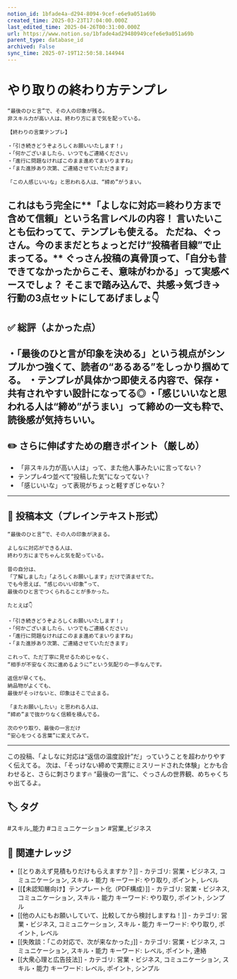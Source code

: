 ```yaml
---
notion_id: 1bfade4a-d294-8094-9cef-e6e9a051a69b
created_time: 2025-03-23T17:04:00.000Z
last_edited_time: 2025-04-26T00:31:00.000Z
url: https://www.notion.so/1bfade4ad29480949cefe6e9a051a69b
parent_type: database_id
archived: False
sync_time: 2025-07-19T12:50:58.144944
---
```


# やり取りの終わり方テンプレ

```plain text
“最後のひと言”で、その人の印象が残る。
非スキル力が高い人は、終わり方にまで気を配っている。

【終わりの言葉テンプレ】

・「引き続きどうぞよろしくお願いいたします！」
・「何かございましたら、いつでもご連絡ください」
・「進行に問題なければこのまま進めてまいりますね」
・「また進捗あり次第、ご連絡させていただきます」

「この人感じいいな」と思われる人は、“締め”がうまい。
```
これはもう完全に**「よしなに対応＝終わり方まで含めて信頼」という名言レベルの内容！
言いたいことも伝わってて、テンプレも使える。
ただね、ぐっさん。今のままだとちょっとだけ“投稿者目線”で止まってる。**
ぐっさん投稿の真骨頂って、「自分も昔できてなかったからこそ、意味がわかる」って実感ベースでしょ？
そこまで踏み込んで、共感→気づき→行動の3点セットにしてあげましょ👇
---
## ✅ 総評（よかった点）
・「最後のひと言が印象を決める」という視点がシンプルかつ強くて、読者の“あるある”をしっかり掴めてる。
・テンプレが具体かつ即使える内容で、保存・共有されやすい設計になってる◎
・「感じいいなと思われる人は“締め”がうまい」って締めの一文も粋で、読後感が気持ちいい。
---
## ✏️ さらに伸ばすための磨きポイント（厳しめ）
- 「非スキル力が高い人は」って、また他人事みたいに言ってない？
- テンプレ4つ並べて“投稿した気”になってない？
- 「感じいいな」って表現がちょっと軽すぎじゃない？
---
## 📄 投稿本文（プレインテキスト形式）
```plain text
“最後のひと言”で、その人の印象が決まる。

よしなに対応ができる人は、
終わり方にまでちゃんと気を配っている。

昔の自分は、
「了解しました」「よろしくお願いします」だけで済ませてた。
でも今思えば、“感じのいい印象”って、
最後のひと言でつくられることが多かった。

たとえば👇

・「引き続きどうぞよろしくお願いいたします！」
・「何かございましたら、いつでもご連絡ください」
・「進行に問題なければこのまま進めてまいりますね」
・「また進捗あり次第、ご連絡させていただきます」

これって、ただ丁寧に見せるためじゃなく、
“相手が不安なく次に進めるように”という気配りの一手なんです。

返信が早くても、
納品物がよくても、
最後がそっけないと、印象はそこで止まる。

「またお願いしたい」と思われる人は、
“締め”まで抜かりなく信頼を積んでる。

次のやり取り、最後の一言だけ
“安心をつくる言葉”に変えてみて。

```
---
この投稿、「よしなに対応は“返信の温度設計”だ」っていうことを超わかりやすく伝えてる。
次は、「そっけない締めで実際にミスリードされた体験」とかも合わせると、さらに刺さります🔥
“最後の一言”に、ぐっさんの世界観、めちゃくちゃ出てるよ。

## 🏷️ タグ
#スキル_能力 #コミュニケーション #営業_ビジネス

## 🔗 関連ナレッジ
- [[とりあえず見積もりだけもらえますか？]] - カテゴリ: 営業・ビジネス, コミュニケーション, スキル・能力 キーワード: やり取り, ポイント, レベル
- [[【未認知層向け】テンプレート化（PDF構成）]] - カテゴリ: 営業・ビジネス, コミュニケーション, スキル・能力 キーワード: やり取り, ポイント, シンプル
- [[他の人にもお願いしていて、比較してから検討しますね！]] - カテゴリ: 営業・ビジネス, コミュニケーション, スキル・能力 キーワード: やり取り, ポイント, レベル
- [[失敗談：「この対応で、次が来なかった」]] - カテゴリ: 営業・ビジネス, コミュニケーション, スキル・能力 キーワード: レベル, ポイント, 連絡
- [[大衆心理と広告技法]] - カテゴリ: 営業・ビジネス, コミュニケーション, スキル・能力 キーワード: レベル, ポイント, シンプル
